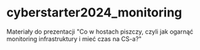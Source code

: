 # cyberstarter2024_monitoring
Materiały do prezentacji "Co w hostach piszczy, czyli jak ogarnąć monitoring infrastruktury i mieć czas na CS-a?"
